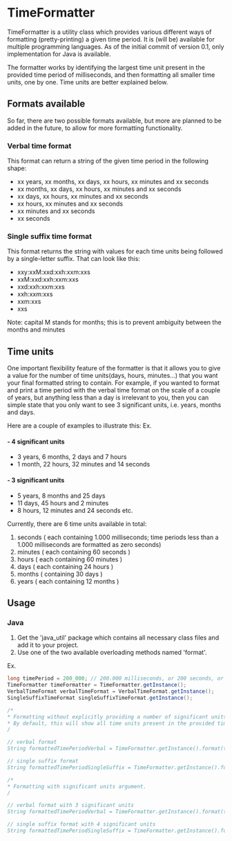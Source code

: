 # TimeFormatter
TimeFormatter is a utility class which provides various different ways of formatting (pretty-printing) a given time period. It is (will be) available for multiple programming languages.
As of the initial commit of version 0.1, only implementation for Java is available.

The formatter works by identifying the largest time unit present in the provided time period of milliseconds, and then formatting all smaller time units, one by one. Time units are better explained below.

## Formats available
So far, there are two possible formats available, but more are planned to be added in the future, to allow for more formatting functionality.

### Verbal time format
This format can return a string of the given time period in the following shape:

- xx years, xx months, xx days, xx hours, xx minutes and xx seconds
- xx months, xx days, xx hours, xx minutes and xx seconds
- xx days, xx hours, xx minutes and xx seconds
- xx hours, xx minutes and xx seconds
- xx minutes and xx seconds
- xx seconds

### Single suffix time format
This format returns the string with values for each time units being followed by a single-letter suffix.
That can look like this:

- xxy:xxM:xxd:xxh:xxm:xxs
- xxM:xxd:xxh:xxm:xxs
- xxd:xxh:xxm:xxs
- xxh:xxm:xxs
- xxm:xxs
- xxs

Note: capital M stands for months;  this is to prevent ambiguity between the months and minutes

## Time units
One important flexibility feature of the formatter is that it allows you to give a value for the number of time units(days, hours, minutes...) that you want your final formatted string to contain.
For example, if you wanted to format and print a time period with the verbal time format on the scale of a couple of years, but anything less than a day is irrelevant to you, then you can simple state that you only want to see 3 significant units, i.e. years, months and days.

Here are a couple of examples to illustrate this:
Ex.
#### - 4 significant units
- 3 years, 6 months, 2 days and 7 hours
- 1 month, 22 hours, 32 minutes and 14 seconds

#### - 3 significant units
- 5 years, 8 months and 25 days
- 11 days, 45 hours and 2 minutes
- 8 hours, 12 minutes and 24 seconds
etc.

Currently, there are 6 time units available in total:
1) seconds ( each containing 1.000 milliseconds; time periods less than a 1.000 milliseconds are formatted as zero seconds)
2) minutes ( each containing 60 seconds )
3) hours ( each containing 60 minutes )
4) days ( each containing 24 hours )
5) months ( containing 30 days )
6) years ( each containing 12 months )

## Usage
### Java
1. Get the 'java_util' package which contains all necessary class files and add it to your project.
2. Use one of the two available overloading methods named 'format'.

Ex.
```java
long timePeriod = 200_000; // 200.000 milliseconds, or 200 seconds, or three minutes and 20 seconds.
TimeFormatter timeFormatter = TimeFormatter.getInstance();
VerbalTimeFormat verbalTimeFormat = VerbalTimeFormat.getInstance();
SingleSuffixTimeFormat singleSuffixTimeFormat.getInstance();

/*
* Formatting without explicitly providing a number of significant units.
* By default, this will show all time units present in the provided time period.
/

// verbal format
String formattedTimePeriodVerbal = TimeFormatter.getInstance().format(timePeriod, verbalTimeFormat));

// single suffix format
String formattedTimePeriodSingleSuffix = TimeFormatter.getInstance().format(timePeriod, singleSuffixTimeFormat));

/*
* Formatting with significant units argument.
/

// verbal format with 3 significant units
String formattedTimePeriodVerbal = TimeFormatter.getInstance().format(timePeriod, verbalTimeFormat, 3));

// single suffix format with 4 significant units
String formattedTimePeriodSingleSuffix = TimeFormatter.getInstance().format(timePeriod, singleSuffixTimeFormat, 4));
```

